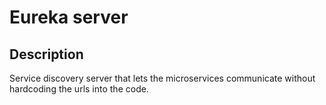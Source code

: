 # Eureka server
## Description
Service discovery server that lets the microservices communicate without hardcoding the urls into the code.
